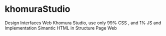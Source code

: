 # khomuraStudio
Design Interfaces Web Khomura Studio, use only 99% CSS , and 1% JS and Implementation Simantic HTML in Structure Page Web

